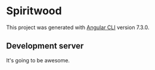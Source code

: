# Spiritwood

This project was generated with [Angular CLI](https://github.com/angular/angular-cli) version 7.3.0.

## Development server

It's going to be awesome.
